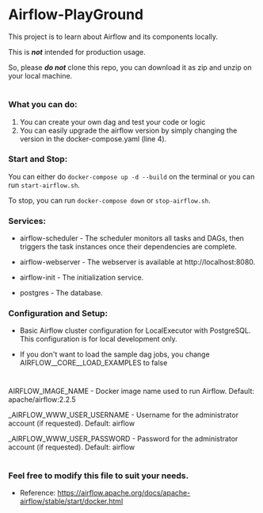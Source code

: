 # Airflow-PlayGround

This project is to learn about Airflow and its components locally.

This is ***not*** intended for production usage. 

So, please ***do not*** clone this repo, you can download it as zip and unzip on your local machine.

#

### What you can do: 
1. You can create your own dag and test your code or logic
2. You can easily upgrade the airflow version by simply changing the version in the docker-compose.yaml (line 4).

### Start and Stop:
You can either do `docker-compose up -d --build` on the terminal or you can run `start-airflow.sh`.

To stop, you can run `docker-compose down` or `stop-airflow.sh`.

### Services:

* airflow-scheduler - The scheduler monitors all tasks and DAGs, then triggers the task instances once their dependencies are complete.

* airflow-webserver - The webserver is available at http://localhost:8080.

* airflow-init - The initialization service.

* postgres - The database.

### Configuration and Setup:

* Basic Airflow cluster configuration for LocalExecutor with PostgreSQL. This configuration is for local development only.

* If you don't want to load the sample dag jobs, you change AIRFLOW__CORE__LOAD_EXAMPLES to false


#

AIRFLOW_IMAGE_NAME           - Docker image name used to run Airflow.
                               Default: apache/airflow:2.2.5

_AIRFLOW_WWW_USER_USERNAME   - Username for the administrator account (if requested).
                               Default: airflow

_AIRFLOW_WWW_USER_PASSWORD   - Password for the administrator account (if requested).
                               Default: airflow

#

### Feel free to modify this file to suit your needs.

* Reference: https://airflow.apache.org/docs/apache-airflow/stable/start/docker.html